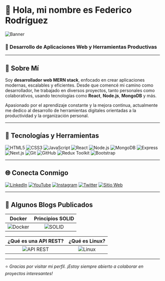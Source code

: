 # 👋 Hola, mi nombre es Federico Rodríguez

![Banner](https://i.imgur.com/7ddvT4t.png) <!-- Puedes reemplazar esto por una imagen personalizada tuya -->

### 🧠 Desarrollo de Aplicaciones Web y Herramientas Productivas

---

## 💬 Sobre Mí

Soy **desarrollador web MERN stack**, enfocado en crear aplicaciones modernas, escalables y eficientes. Desde que comencé mi camino como desarrollador, he trabajado en diversos proyectos, tanto personales como colaborativos, usando tecnologías como **React**, **Node.js**, **MongoDB** y más.

Apasionado por el aprendizaje constante y la mejora continua, actualmente me dedico al desarrollo de herramientas digitales orientadas a la productividad y la organización personal.

---

## 🚀 Tecnologías y Herramientas

![HTML5](https://img.shields.io/badge/-HTML5-E34F26?logo=html5&logoColor=white)
![CSS3](https://img.shields.io/badge/-CSS3-1572B6?logo=css3&logoColor=white)
![JavaScript](https://img.shields.io/badge/-JavaScript-F7DF1E?logo=javascript&logoColor=black)
![React](https://img.shields.io/badge/-React-61DAFB?logo=react&logoColor=black)
![Node.js](https://img.shields.io/badge/-Node.js-339933?logo=nodedotjs&logoColor=white)
![MongoDB](https://img.shields.io/badge/-MongoDB-47A248?logo=mongodb&logoColor=white)
![Express](https://img.shields.io/badge/-Express-000000?logo=express&logoColor=white)
![Next.js](https://img.shields.io/badge/-Next.js-000000?logo=next.js&logoColor=white)
![Git](https://img.shields.io/badge/-Git-F05032?logo=git&logoColor=white)
![GitHub](https://img.shields.io/badge/-GitHub-181717?logo=github&logoColor=white)
![Redux Toolkit](https://img.shields.io/badge/-Redux-764ABC?logo=redux&logoColor=white)
![Bootstrap](https://img.shields.io/badge/-Bootstrap-7952B3?logo=bootstrap&logoColor=white)

---

## 🌐 Conecta Conmigo

[![LinkedIn](https://img.shields.io/badge/-LinkedIn-0077B5?logo=linkedin&logoColor=white)](https://linkedin.com/in/tuusuario)
[![YouTube](https://img.shields.io/badge/-YouTube-FF0000?logo=youtube&logoColor=white)](https://youtube.com/@tuusuario)
[![Instagram](https://img.shields.io/badge/-Instagram-E4405F?logo=instagram&logoColor=white)](https://instagram.com/tuusuario)
[![Twitter](https://img.shields.io/badge/-Twitter-1DA1F2?logo=twitter&logoColor=white)](https://twitter.com/tuusuario)
[![Sitio Web](https://img.shields.io/badge/-Sitio_Web-000000?logo=about.me&logoColor=white)](https://tusitioweb.com)

---

## 📝 Algunos Blogs Publicados

| Docker | Principios SOLID |
|:--:|:--:|
| ![Docker](https://imgur.com/tuimg1.png) | ![SOLID](https://imgur.com/tuimg2.png) |

| ¿Qué es una API REST? | ¿Qué es Linux? |
|:--:|:--:|
| ![API REST](https://imgur.com/tuimg3.png) | ![Linux](https://imgur.com/tuimg4.png) |

---

⭐ *Gracias por visitar mi perfil. ¡Estoy siempre abierto a colaborar en proyectos interesantes!*

